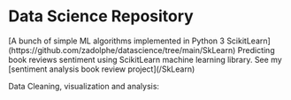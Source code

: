 <h1> Data Science Repository </h1>
  [A bunch of simple ML algorithms implemented in Python 3 ScikitLearn](https://github.com/zadolphe/datascience/tree/main/SkLearn)
Predicting book reviews sentiment using ScikitLearn machine learning library. 
See my [sentiment analysis book review project](/SkLearn)


Data Cleaning, visualization and analysis:

